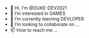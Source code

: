 - 👋 Hi, I’m @DUKE-DEV2021
- 👀 I’m interested in GAMES
- 🌱 I’m currently learning DEVLOPER
- 💞️ I’m looking to collaborate on ...
- 📫 How to reach me ...

<!---
DUKE-DEV2021/DUKE-DEV2021 is a ✨ special ✨ repository because its `README.md` (this file) appears on your GitHub profile.
You can click the Preview link to take a look at your changes.
--->
